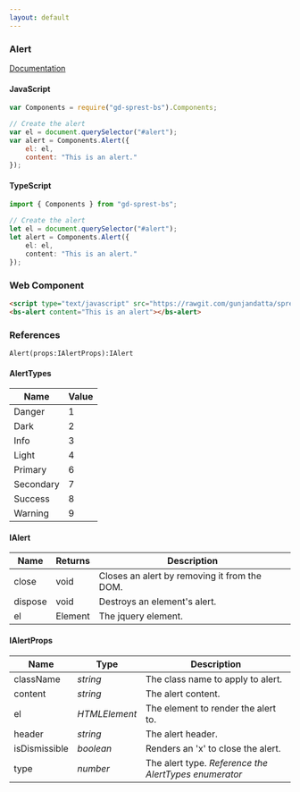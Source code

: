 ```yaml
---
layout: default
---
```


### Alert
[Documentation](https://getbootstrap.com/docs/4.1/components/alerts)

<div id="alertDemo"></div>

#### JavaScript
```js
var Components = require("gd-sprest-bs").Components;

// Create the alert
var el = document.querySelector("#alert");
var alert = Components.Alert({
    el: el,
    content: "This is an alert."
});
```
#### TypeScript
```ts
import { Components } from "gd-sprest-bs";

// Create the alert
let el = document.querySelector("#alert");
let alert = Components.Alert({
    el: el,
    content: "This is an alert."
});
```

### Web Component

```html
<script type="text/javascript" src="https://rawgit.com/gunjandatta/sprest-bs/master/wc/dist/gd-sprest-bs.js"></script>
<bs-alert content="This is an alert"></bs-alert>
```

<bs-alert content="This is an alert"></bs-alert>

### References

```
Alert(props:IAlertProps):IAlert
```

#### AlertTypes

| Name | Value |
| --- | --- |
| Danger | 1 |
| Dark | 2 |
| Info | 3 |
| Light | 4 |
| Primary | 6 |
| Secondary | 7 |
| Success | 8 |
| Warning | 9 |

#### IAlert

| Name | Returns | Description |
| --- | --- | --- |
| close | void | Closes an alert by removing it from the DOM. |
| dispose | void | Destroys an element's alert. |
| el | Element | The jquery element. |

#### IAlertProps

| Name | Type | Description |
| --- | --- | --- |
| className | _string_ | The class name to apply to alert. |
| content | _string_ | The alert content. |
| el | _HTMLElement_ | The element to render the alert to. |
| header | _string_ | The alert header. |
| isDismissible | _boolean_ | Renders an 'x' to close the alert. |
| type | _number_ | The alert type. _Reference the AlertTypes enumerator_ |

<script type="text/javascript">
    // Wait for the window to be loaded
    window.addEventListener("load", function() {
        // See if a alert exists
        var alert = document.querySelector("#alertDemo");
        if(alert) {
            // Render the alert
            $REST.Components.Alert({
                el: alert,
                content: "This is an alert."
            });
        }
    });
</script>